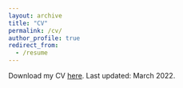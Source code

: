 ```yaml
---
layout: archive
title: "CV"
permalink: /cv/
author_profile: true
redirect_from:
  - /resume
---
```


Download my CV [here](/files/Stecher_CV_2022.pdf). Last updated: March 2022.
